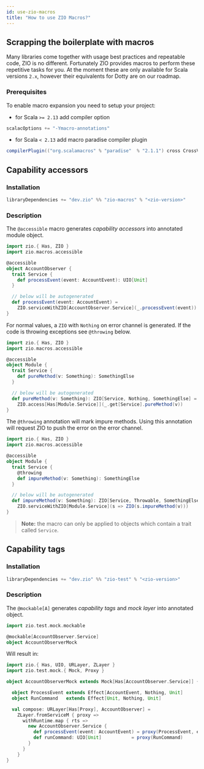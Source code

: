 ```yaml
---
id: use-zio-macros
title: "How to use ZIO Macros?"
---
```


## Scrapping the boilerplate with macros

Many libraries come together with usage best practices and repeatable code, ZIO is no different. Fortunately ZIO provides macros
to perform these repetitive tasks for you. At the moment these are only available for Scala versions `2.x`, however their equivalents
for Dotty are on our roadmap.

### Prerequisites

To enable macro expansion you need to setup your project:

- for Scala `>= 2.13` add compiler option

```scala
scalacOptions += "-Ymacro-annotations"
```

- for Scala `< 2.13` add macro paradise compiler plugin

```scala
compilerPlugin(("org.scalamacros" % "paradise"  % "2.1.1") cross CrossVersion.full)
```

## Capability accessors

### Installation

```scala
libraryDependencies += "dev.zio" %% "zio-macros" % "<zio-version>"
```

### Description

The `@accessible` macro generates _capability accessors_ into annotated module object.

```scala
import zio.{ Has, ZIO }
import zio.macros.accessible

@accessible
object AccountObserver {
  trait Service {
    def processEvent(event: AccountEvent): UIO[Unit]
  }

  // below will be autogenerated
  def processEvent(event: AccountEvent) =
    ZIO.serviceWithZIO[AccountObserver.Service](_.processEvent(event))
}
```

For normal values, a `ZIO` with `Nothing` on error channel is generated.
If the code is throwing exceptions see `@throwing` below.

```scala
import zio.{ Has, ZIO }
import zio.macros.accessible

@accessible
object Module {
  trait Service {
    def pureMethod(v: Something): SomethingElse
  }

  // below will be autogenerated
  def pureMethod(v: Something): ZIO[Service, Nothing, SomethingElse] =
    ZIO.access[Has[Module.Service]](_.get[Service].pureMethod(v))
}
```

The `@throwing` annotation will mark impure methods. 
Using this annotation will request ZIO to push the error on the error channel.

```scala
import zio.{ Has, ZIO }
import zio.macros.accessible

@accessible
object Module {
  trait Service {
    @throwing
    def impureMethod(v: Something): SomethingElse
  }

  // below will be autogenerated
  def impureMethod(v: Something): ZIO[Service, Throwable, SomethingElse] =
    ZIO.serviceWithZIO[Module.Service](s => ZIO(s.impureMethod(v)))
}
```


> **Note:** the macro can only be applied to objects which contain a trait called `Service`.


## Capability tags

### Installation

```scala
libraryDependencies += "dev.zio" %% "zio-test" % "<zio-version>"
```

### Description

The `@mockable[A]` generates _capability tags_ and _mock layer_ into annotated object.

```scala
import zio.test.mock.mockable

@mockable[AccountObserver.Service]
object AccountObserverMock
```

Will result in:

```scala
import zio.{ Has, UIO, URLayer, ZLayer }
import zio.test.mock.{ Mock, Proxy }

object AccountObserverMock extends Mock[Has[AccountObserver.Service]] {

  object ProcessEvent extends Effect[AccountEvent, Nothing, Unit]
  object RunCommand   extends Effect[Unit, Nothing, Unit]

  val compose: URLayer[Has[Proxy], AccountObserver] =
    ZLayer.fromServiceM { proxy =>
      withRuntime.map { rts =>
        new AccountObserver.Service {
          def processEvent(event: AccountEvent) = proxy(ProcessEvent, event)
          def runCommand: UIO[Unit]           = proxy(RunCommand)
        }
      }
    }
}
```
